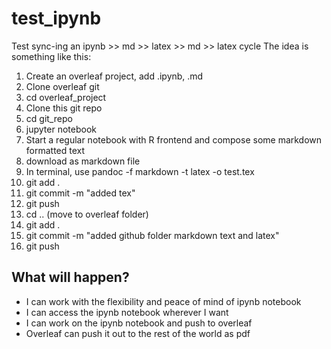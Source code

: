 # test_ipynb
Test sync-ing an ipynb >> md >> latex >> md >> latex cycle
The idea is something like this:

1. Create an overleaf project, add .ipynb, .md 
2. Clone overleaf git
3. cd overleaf_project
4. Clone this git repo
5. cd git_repo
6. jupyter notebook
7. Start a regular notebook with R frontend and compose some markdown formatted text
8. download as markdown file
9. In terminal, use pandoc -f markdown -t latex -o test.tex
10. git add .
11. git commit -m "added tex"
12. git push
13. cd .. (move to overleaf folder)
14. git add .
15. git commit -m "added github folder markdown text and latex"
16. git push 

## What will happen?
- I can work with the flexibility and peace of mind of ipynb notebook
- I can access the ipynb notebook wherever I want
- I can work on the ipynb notebook and push to overleaf
- Overleaf can push it out to the rest of the world as pdf

